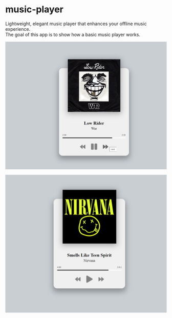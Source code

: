 # music-player

 Lightweight, elegant music player that enhances your offline music experience.<br>
 The goal of this app is to show how a basic  music player works.


![sample1](img/app1.png)

![sample2](img/app2.png)

